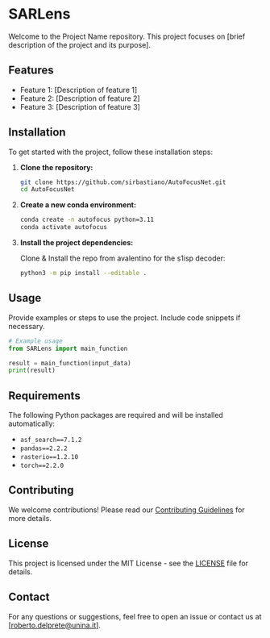 

# SARLens

Welcome to the Project Name repository. This project focuses on [brief description of the project and its purpose].

## Features

- Feature 1: [Description of feature 1]
- Feature 2: [Description of feature 2]
- Feature 3: [Description of feature 3]

## Installation

To get started with the project, follow these installation steps:

1. **Clone the repository:**

   ```sh
   git clone https://github.com/sirbastiano/AutoFocusNet.git
   cd AutoFocusNet
   ```



2. **Create a new conda environment:**

   ```sh
   conda create -n autofocus python=3.11
   conda activate autofocus
   ```

3. **Install the project dependencies:**

   Clone & Install the repo from avalentino for the s1isp decoder:
   
   ```sh
   python3 -m pip install --editable .
   ```

## Usage

Provide examples or steps to use the project. Include code snippets if necessary.

```python
# Example usage
from SARLens import main_function

result = main_function(input_data)
print(result)
```

## Requirements

The following Python packages are required and will be installed automatically:

- `asf_search==7.1.2`
- `pandas==2.2.2`
- `rasterio==1.2.10`
- `torch==2.2.0`

## Contributing

We welcome contributions! Please read our [Contributing Guidelines](CONTRIBUTING.md) for more details.

## License

This project is licensed under the MIT License - see the [LICENSE](LICENSE) file for details.

## Contact

For any questions or suggestions, feel free to open an issue or contact us at [roberto.delprete@unina.it].

